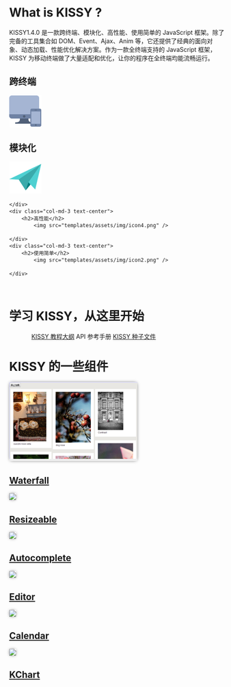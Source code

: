 

<!--div class="text-center" id="show-off"-->
<!--首焦图片-->
<!--/div-->
<!--div class="text-center">
	<img src="templates/assets/img/new-logo.png" width=200  />
</div-->

<p></p>

# What is KISSY ?

KISSY<span class="badge">1.4.0</span> 是一款跨终端、模块化、高性能、使用简单的 JavaScript 框架。除了完备的工具集合如 DOM、Event、Ajax、Anim 等，它还提供了经典的面向对象、动态加载、性能优化解决方案。作为一款全终端支持的 JavaScript 框架，KISSY 为移动终端做了大量适配和优化，让你的程序在全终端均能流畅运行。

<div class="row-fluid">
	<div class="col-md-3 text-center">
		<h2>跨终端</h2>
			<img src="templates/assets/img/icon1.png" />
	</div>
	<div class="col-md-3 text-center">
		<h2>模块化</h2>
			<img src="templates/assets/img/icon3.png" />
	
	</div>
	<div class="col-md-3 text-center">
		<h2>高性能</h2>
			<img src="templates/assets/img/icon4.png" />
	
	</div>
	<div class="col-md-3 text-center">
		<h2>使用简单</h2>
			<img src="templates/assets/img/icon2.png" />
	
	</div>
</div>

<p>&nbsp;</p>

# 学习 KISSY，从这里开始

<div class="jumbotron row-fluid text-center">
	<div style="max-width: 400px; margin: 0 auto">
		<a class="btn btn-primary btn-lg btn-block" href="get-started.html">KISSY 教程大纲</a>
		<a class="btn btn-info btn-lg btn-block">API 参考手册</a>
		<a class="btn btn-success btn-lg btn-block" href="http://g.tbcdn.cn/kissy/k/1.4.0/seed.js">KISSY 种子文件</a>
	</div>
</div>

# KISSY 的一些组件

<style>
.img-rounded{
	box-shadow:0 0 8px -3px black;
}

</style>

<div class="row-fluid index-box">
	<div class="col-md-4">
		<img src="templates/assets/img/widget1.png" class="img-rounded img-responsive">
		<div class="caption text-center">
			<h2><a href="http://gallery.kissyui.com/waterfallx/1.0/guide/index.html">Waterfall</a></h2>
		</div>
	</div>
	<div class="col-md-4">
		<img src="http://gtms04.alicdn.com/tps/i4/T109qzFXdbXXX_yTTS-300-185.png" class="img-rounded img-responsive">
		<div class="caption text-center">
			<h2><a href="resizable.html">Resizeable</a></h2>
		</div>
	</div>
	<div class="col-md-4">
		<img src="http://gtms01.alicdn.com/tps/i1/T1YhiwFjFgXXX_yTTS-300-185.png" class="img-rounded img-responsive">
		<div class="caption text-center">
			<h2><a href="http://gallery.kissyui.com/autocomplete/1.2/guide/index.html">Autocomplete</a></h2>
		</div>
	</div>
</div>
<div class="row-fluid index-box">
	<div class="col-md-4">
		<img src="http://gtms02.alicdn.com/tps/i2/T1fn1AFnpbXXX_yTTS-300-185.png" class="img-rounded img-responsive">
		<div class="caption text-center">
			<h2><a href="http://docs.kissyui.com/docs/html/api/component/editor/editor.html">Editor</a></h2>
		</div>
	</div>
	<div class="col-md-4">
		<img src="http://gtms03.alicdn.com/tps/i3/T1SJqBFX4bXXcKO_TS-300-186.png" class="img-rounded img-responsive">
		<div class="caption text-center">
			<h2><a href="http://gallery.kissyui.com/calendar/1.2/guide/index.html">Calendar</a></h2>
		</div>
	</div>
	<div class="col-md-4">
		<img src="http://gtms04.alicdn.com/tps/i4/T1tG5zFlleXXX_yTTS-300-185.png" class="img-rounded img-responsive">
		<div class="caption text-center">
			<h2><a href="http://gallery.kissyui.com/kcharts/1.1/guide/index.html">KChart</a></h2>
		</div>
	</div>
</div>

<p>&nbsp;</p>
